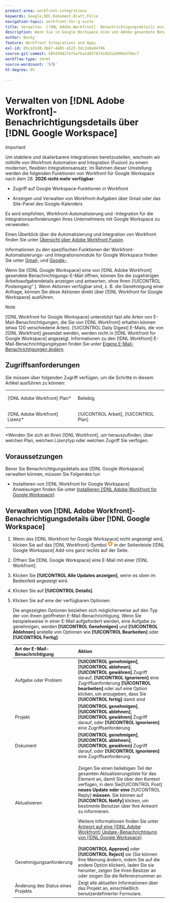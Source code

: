 ```yaml
---
product-area: workfront-integrations
keywords: Google,DOC,Dokument,Blatt,Folie
navigation-topic: workfront-for-g-suite
title: Verwalten  [!DNL Adobe Workfront]  Benachrichtigungsdetails aus Google Workspace
description: Wenn Sie in Google Workspace eine von Adobe gesendete Benachrichtigungs [!DNL Workfront] E-Mail öffnen, können Sie die zugehörigen Arbeitsaufgabendetails anzeigen und antworten, ohne Ihren Posteingang zu verlassen. Wenn Aktionen verfügbar sind, z. B. die Genehmigung einer Anfrage, können Sie diese Aktionen direkt über Workfront für Google Workspace durchführen.
author: Becky
feature: Workfront Integrations and Apps
exl-id: d5ca31d8-3667-4405-a523-3dc248a94746
source-git-commit: 58543982fef6e7ba2d05787dc023a2099e47bbc7
workflow-type: tm+mt
source-wordcount: '576'
ht-degree: 0%

---
```


# Verwalten von [!DNL Adobe Workfront]-Benachrichtigungsdetails über [!DNL Google Workspace]

>[!IMPORTANT]
>
>Um stabilere und skalierbarere Integrationen bereitzustellen, wechseln wir mithilfe von Workfront Automation and Integration (Fusion) zu einem modernen, flexiblen Integrationsansatz. Im Rahmen dieser Umstellung werden die folgenden Funktionen von Workfront für Google Workspace nach dem 28. **2026 nicht mehr verfügbar**:
>
>* Zugriff auf Google Workspace-Funktionen in Workfront
>
>* Anzeigen und Verwalten von Workfront-Aufgaben über Gmail oder das Site-Panel des Google-Kalenders
>
>Es wird empfohlen, Workfront-Automatisierung und -Integration für die Integrationsanforderungen Ihres Unternehmens mit Google Workspace zu verwenden.
>
>Einen Überblick über die Automatisierung und Integration von Workfront finden Sie unter [Übersicht über Adobe Workfront Fusion](https://experienceleague.adobe.com/de/docs/workfront-fusion/using/get-started-with-fusion/understand-workfront-fusion/workfront-fusion-overview).
>
>Informationen zu den spezifischen Funktionen der Workfront-Automatisierungs- und Integrationsmodule für Google Workspace finden Sie unter [Gmail-](https://experienceleague.adobe.com/de/docs/workfront-fusion/using/references/apps-and-their-modules/third-party-app-connectors/gmail-modules) und [Google-](https://experienceleague.adobe.com/de/docs/workfront-fusion/using/references/apps-and-their-modules/third-party-app-connectors/google-calendar-modules).

Wenn Sie [!DNL Google Workspace] eine von [!DNL Adobe Workfront] gesendete Benachrichtigungs-E-Mail öffnen, können Sie die zugehörigen Arbeitsaufgabendetails anzeigen und antworten, ohne Ihren [!UICONTROL Posteingang“ &#x200B;]. Wenn Aktionen verfügbar sind, z. B. die Genehmigung einer Anfrage, können Sie diese Aktionen direkt über [!DNL Workfront for Google Workspace] ausführen.

>[!NOTE]
>
> [!DNL Workfront for Google Workspace] unterstützt fast alle Arten von E-Mail-Benachrichtigungen, die Sie von [!DNL Workfront] erhalten können (etwa 120 verschiedene Arten). [!UICONTROL Daily Digest] E-Mails, die von [!DNL Workfront] gesendet werden, werden nicht in [!DNL Workfront for Google Workspace] angezeigt. Informationen zu den [!DNL Workfront] E-Mail-Benachrichtigungstypen finden Sie unter [Eigene E-Mail-Benachrichtigungen ändern](../../workfront-basics/using-notifications/activate-or-deactivate-your-own-event-notifications.md).

## Zugriffsanforderungen

Sie müssen über folgenden Zugriff verfügen, um die Schritte in diesem Artikel ausführen zu können:

<table style="table-layout:auto"> 
 <col> 
 <col> 
 <tbody> 
  <tr> 
   <td role="rowheader">[!DNL Adobe Workfront] Plan*</td> 
   <td> <p>Beliebig</p> </td> 
  </tr> 
  <tr> 
   <td role="rowheader">[!DNL Adobe Workfront] Lizenz*</td> 
   <td> <p>[!UICONTROL Arbeit], [!UICONTROL Plan]</p> </td> 
  </tr> 
  </tbody> 
</table>

&#42;Wenden Sie sich an Ihren [!DNL Workfront], um herauszufinden, über welchen Plan, welchen Lizenztyp oder welchen Zugriff Sie verfügen.

## Voraussetzungen

Bevor Sie Benachrichtigungsdetails aus [!DNL Google Workspace] verwalten können, müssen Sie Folgendes tun

* Installieren von [!DNL Workfront for Google Workspace]\
   Anweisungen finden Sie unter [Installieren [!DNL Adobe Workfront for Google Workspace]](../../workfront-integrations-and-apps/workfront-for-g-suite/install-workfront-for-gsuite.md).

## Verwalten von [!DNL Adobe Workfront]-Benachrichtigungsdetails über [!DNL Google Workspace]

1. Wenn das [!DNL Workfront for Google Workspace] nicht angezeigt wird, klicken Sie auf das [!DNL Workfront]-Symbol ![Workfront](assets/wf-lion-icon.png) in der Seitenleiste [!DNL Google Workspace] Add-ons ganz rechts auf der Seite.
1. Öffnen Sie [!DNL Google Workspace] eine E-Mail mit einer [!DNL Workfront].
1. Klicken Sie **[!UICONTROL Alle Updates anzeigen]**, wenn es oben im Bedienfeld angezeigt wird.
1. Klicken Sie auf **[!UICONTROL Details]**.
1. Klicken Sie auf eine der verfügbaren Optionen.

   Die angezeigten Optionen beziehen sich möglicherweise auf den Typ der von Ihnen geöffneten E-Mail-Benachrichtigung. Wenn Sie beispielsweise in einer E-Mail aufgefordert werden, eine Aufgabe zu genehmigen, werden **[!UICONTROL Genehmigen]** und **[!UICONTROL Ablehnen]** anstelle von Optionen wie **[!UICONTROL Bearbeiten]** oder **[!UICONTROL Fertig]**:

   <table style="table-layout:auto"> 
    <col> 
    <col> 
    <thead> 
     <tr> 
      <th>Art der E-Mail-Benachrichtigung</th> 
      <th>Aktion</th> 
     </tr> 
    </thead> 
    <tbody> 
     <tr> 
      <td>Aufgabe oder Problem</td> 
      <td><strong>[!UICONTROL genehmigen]</strong>, <strong>[!UICONTROL ablehnen]</strong>, <strong>[!UICONTROL gewähren]</strong> Zugriff darauf, <strong>[!UICONTROL Ignorieren]</strong> eine Zugriffsanforderung <strong>[!UICONTROL bearbeiten]</strong> oder auf eine Option klicken, um anzugeben, dass Sie <strong>[!UICONTROL fertig]</strong> damit sind</td> 
     </tr> 
     <tr> 
      <td>Projekt</td> 
      <td><strong>[!UICONTROL genehmigen]</strong>, <strong>[!UICONTROL ablehnen]</strong>, <strong>[!UICONTROL gewähren]</strong> Zugriff darauf, oder <strong>[!UICONTROL ignorieren]</strong> eine Zugriffsanforderung</td> 
     </tr> 
     <tr> 
      <td>Dokument</td> 
      <td><strong>[!UICONTROL genehmigen]</strong>, <strong>[!UICONTROL ablehnen]</strong>, <strong>[!UICONTROL gewähren]</strong> Zugriff darauf, oder <strong>[!UICONTROL ignorieren]</strong> eine Zugriffsanforderung</td> 
     </tr> 
     <tr> 
      <td>Aktualisieren </td> 
      <td> <p>Zeigen Sie einen beliebigen Teil der gesamten Aktualisierungsliste für das Element an, damit Sie über den Kontext verfügen, in dem Sie[!UICONTROL Post]<strong> neues Update oder eine </strong>[!UICONTROL Reply]<strong> müssen</strong>. Sie können auf <strong>[!UICONTROL Notify]</strong> klicken, um bestimmte Benutzer über Ihre Antwort zu informieren. </p> <p>Weitere Informationen finden Sie unter <a href="../../workfront-integrations-and-apps/workfront-for-g-suite/reply-to-wf-update-notification-from-gsuite.md" class="MCXref xref">Antwort auf eine [!DNL Adobe Workfront] Update-Benachrichtigung von [!DNL Google Workspace]</a>.</p> </td> 
     </tr> 
     <tr> 
      <td>Genehmigungsanforderung</td> 
      <td><strong>[!UICONTROL Approve]</strong> oder <strong>[!UICONTROL Reject]</strong> sie (Sie können Ihre Meinung ändern, indem Sie auf die andere Option klicken), laden Sie sie herunter, zeigen Sie ihren Besitzer an oder zeigen Sie die Referenznummer an</td> 
     </tr> 
     <tr> 
      <td>Änderung des Status eines Projekts</td> 
      <td> Zeigt alle aktuellen Informationen über das Projekt an, einschließlich benutzerdefinierter Formulare. </td> 
     </tr> 
    </tbody> 
   </table>

